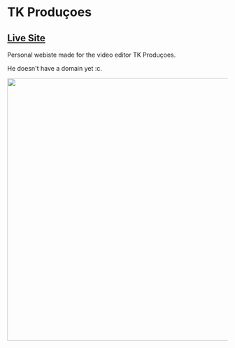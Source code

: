 # TK Produçoes
## [Live Site](https://tk-producoes.vercel.app/)
Personal webiste made for the video editor TK Produçoes.

He doesn't have a domain yet :c.

<img src='https://i.gyazo.com/b023308402a1f933d562a300ec3ec394.png' width='600px'/>
